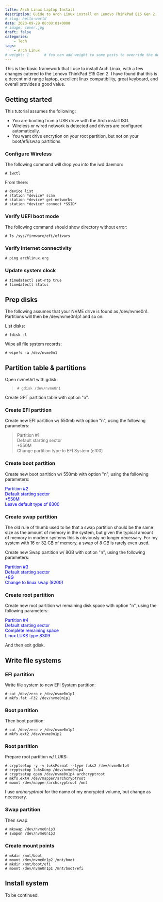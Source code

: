 ```yaml
---
title: Arch Linux Laptop Install
description: Guide to Arch Linux install on Lenovo ThinkPad E15 Gen 2.
# slug: hello-world
date: 2023-09-29 00:00:01+0000
# image: cover.jpg
draft: false
categories:
    - Tech
tags:
    - Arch Linux
# weight: 1       # You can add weight to some posts to override the default sorting (date descending)
---
```


This is the basic framework that I use to install Arch Linux, with a few changes catered to the Lenovo ThinkPad E15 Gen 2. I have found that this is a decent mid range laptop, excellent linux compatibility, great keyboard, and overall provides a good value.

## Getting started

This tutorial assumes the following:

* You are booting from a USB drive with the Arch install ISO.
* Wireless or wired network is detected and drivers are configured automatically.
* You want drive encrytion on your root partition, but not on your boot/efi/swap partitions.

### Configure Wireless

The following command will drop you into the iwd daemon:

    # iwctl

From there:

    # device list
    # station *device* scan
    # station *device* get-networks
    # station *device* connect *SSID*

### Verify UEFI boot mode

The following command should show directory without error:

    # ls /sys/firmware/efi/efivars

### Verify internet connectivity

    # ping archlinux.org

### Update system clock

    # timedatectl set-ntp true
    # timedatectl status

## Prep disks

The following assumes that your NVME drive is found as /dev/nvme0n1. Partitions will then be /dev/nvme0n1p1 and so on.

List disks:

    # fdisk -l

Wipe all file system records:

    # wipefs -a /dev/nvme0n1

## Partition table & partitions

Open nvme0n1 with gdisk:

>     # gdisk /dev/nvme0n1

Create GPT partition table with option "o".

### Create EFI partition

Create new EFI partition w/ 550mb with option "n", using the following parameters:

> Partition #1</br>
> Default starting sector</br>
> +550M</br>
> Change partition type to EFI System (ef00)

### Create boot partition

Create new boot partition w/ 550mb with option "n", using the following parameters:

<font color="blue">
Partition #2 </br>
Default starting sector</br>
+550M</br>
Leave default type of 8300</br>
</font>

### Create swap partition

The old rule of thumb used to be that a swap partition should be the same size as the amount of memory in the system, but given the typical amount of memory in modern systems this is obviously no longer necessary. For my system with 16 or 32 GB of memory, a swap of 8 GB is rarely even used.</br>

Create new Swap partition w/ 8GB with option "n", using the following parameters:

<font color="blue">
Partition #3</br>
Default starting sector</br>
+8G</br>
Change to linux swap (8200)</br>
</font>

### Create root partition

Create new root partition w/ remaining disk space with option "n", using the following parameters:

<font color="blue">
Partition #4</br>
Default starting sector</br>
Complete remaining space</br>
Linux LUKS type 8309</br>
</font>

And then exit gdisk.

## Write file systems

### EFI partition

Write file system to new EFI System partition:

    # cat /dev/zero > /dev/nvme0n1p1 
    # mkfs.fat -F32 /dev/nvme0n1p1 

### Boot partition

Then boot partition:

    # cat /dev/zero > /dev/nvme0n1p2 
    # mkfs.ext2 /dev/nvme0n1p2

### Root partition

Prepare root partition w/ LUKS:

    # cryptsetup -y -v luksFormat --type luks2 /dev/nvme0n1p4
    # cryptsetup luksDump /dev/nvme0n1p4
    # cryptsetup open /dev/nvme0n1p4 archcryptroot
    # mkfs.ext4 /dev/mapper/archcryptroot
    # mount /dev/mapper/archcryptroot /mnt

I use *archcryptroot* for the name of my encrypted volume, but change as necessary.

### Swap partition

Then swap:

    # mkswap /dev/nvme0n1p3
    # swapon /dev/nvme0n1p3

### Create mount points

    # mkdir /mnt/boot
    # mount /dev/nvme0n1p2 /mnt/boot
    # mkdir /mnt/boot/efi
    # mount /dev/nvme0n1p1 /mnt/boot/efi

## Install system

To be continued.